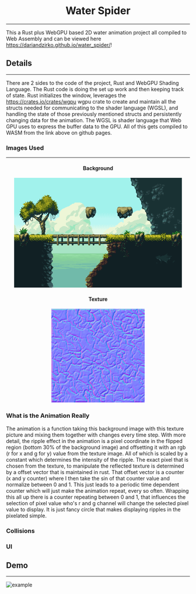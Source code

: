 <div align="center">

# Water Spider
---
</div>

This a Rust plus WebGPU based 2D water animation project all compiled to Web Assembly and can be viewed here https://dariandzirko.github.io/water_spider/!

## Details 
---

There are 2 sides to the code of the project, Rust and WebGPU Shading Language. The Rust code is doing the set up work and then keeping track of state. Rust initializes the window, leverages the https://crates.io/crates/wgpu  wgpu crate to create and maintain all the structs needed for communicating to the shader language (WGSL), and handling the state of those previously mentioned structs and persistently changing data for the animation. The WGSL is shader language that Web GPU uses to express the buffer data to the GPU. All of this gets compiled to WASM from the link above on github pages.

### Images Used
---

<div align="center">

#### Background

<p align="center">
  <img width="460" height="300" src="/src/Left_Environment_Water.png">
</p>

#### Texture

<p align="center">
  <img src="/src/water_normal.png">
</p>

</div>

### What is the Animation Really

The animation is a function taking this background image with this texture picture and mixing them together with changes every time step. With more detail, the ripple effect in the animation is a pixel coordinate in the flipped region (bottom 30% of the background image) and offsetting it with an rgb (r for x and g for y) value from the texture image. All of which is scaled by a constant which determines the intensity of the ripple. The exact pixel that is chosen from the texture, to manipulate the reflected texture is determined by a offset vector that is maintained in rust. That offset vector is a counter (x and y counter) where I then take the sin of that counter value and normalize between 0 and 1. This just leads to a periodic time dependent counter which will just make the animation repeat, every so often. Wrapping this all up there is a counter repeating between 0 and 1, that influences the selection of pixel value who's r and g channel will change the selected pixel value to display. It is just fancy circle that makes displaying ripples in the pixelated simple.

### Collisions 

### UI

## Demo
---

![example](https://github.com/ssnover/my-blaster-runs-hot/blob/demo/my-blaster-runs-hot.gif)

